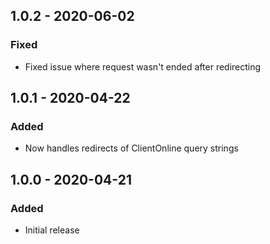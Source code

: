 ## 1.0.2 - 2020-06-02
### Fixed
- Fixed issue where request wasn't ended after redirecting

## 1.0.1 - 2020-04-22
### Added
- Now handles redirects of ClientOnline query strings

## 1.0.0 - 2020-04-21
### Added
- Initial release
